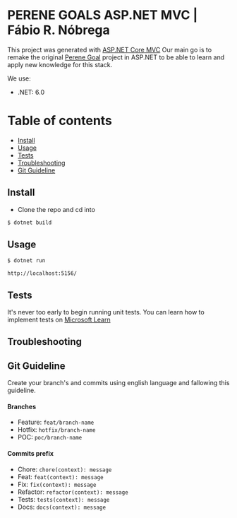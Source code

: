 # PERENE GOALS ASP.NET MVC | Fábio R. Nóbrega 

This project was generated with [ASP.NET Core MVC](https://learn.microsoft.com/aspnet/core) Our main go is to remake the original [Perene Goal](https://github.com/FabioRNobrega/perene-goals/tree/main) project in ASP.NET to be able to learn and apply new knowledge for this stack.

We use:
 - .NET: 6.0

Table of contents
=================

  * [Install](#install)
  * [Usage](#usage)
  * [Tests](#tests)
  * [Troubleshooting](#troubleshooting)
  * [Git Guideline](#git-guideline)

## Install

+ Clone the repo and cd into 

``` bash
$ dotnet build
```

## Usage

```bash
$ dotnet run
```

```
http://localhost:5156/
```


## Tests

It's never too early to begin running unit tests. You can learn how to implement tests on [Microsoft Learn](https://learn.microsoft.com/en-us/dotnet/core/testing/unit-testing-with-dotnet-test)


## Troubleshooting 


## Git Guideline
Create your branch's and commits using english language and fallowing this guideline.

#### Branches
- Feature:  `feat/branch-name`
- Hotfix: `hotfix/branch-name`
- POC: `poc/branch-name`

#### Commits prefix
- Chore: `chore(context): message`
- Feat: `feat(context): message`
- Fix: `fix(context): message`
- Refactor: `refactor(context): message`
- Tests: `tests(context): message`
- Docs: `docs(context): message`
